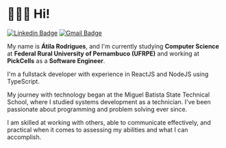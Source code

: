 # 👨‍💻👋 Hi!

[![Linkedin Badge](https://img.shields.io/badge/-atilara-blue?style=flat-square&logo=Linkedin&logoColor=white&link=https://www.linkedin.com/in/atilara/)](https://www.linkedin.com/in/atilara/)
[![Gmail Badge](https://img.shields.io/badge/-atila.rodriguesal@gmail.com-c14438?style=flat-square&logo=Gmail&logoColor=white&link=mailto:atila.rodriguesal@gmail.com)](mailto:atila.rodriguesal@gmail.com)

My name is **Átila Rodrigues**, and I'm currently studying **Computer Science** at **Federal Rural University of Pernambuco (UFRPE)** and working at **PickCells** as a **Software Engineer**.

I'm a fullstack developer with experience in ReactJS and NodeJS using TypeScript.

My journey with technology began at the Miguel Batista State Technical School, where I studied systems development as a technician. I've been passionate about programming and problem solving ever since.

I am skilled at working with others, able to communicate effectively, and practical when it comes to assessing my abilities and what I can accomplish.
